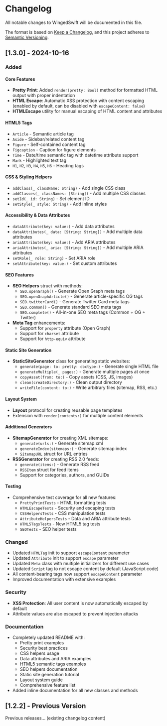 # Changelog

All notable changes to WingedSwift will be documented in this file.

The format is based on [Keep a Changelog](https://keepachangelog.com/en/1.0.0/),
and this project adheres to [Semantic Versioning](https://semver.org/spec/v2.0.0.html).

## [1.3.0] - 2024-10-16

### Added

#### Core Features
- **Pretty Print**: Added `render(pretty: Bool)` method for formatted HTML output with proper indentation
- **HTML Escape**: Automatic XSS protection with content escaping (enabled by default, can be disabled with `escapeContent: false`)
- **HTMLEscape** utility for manual escaping of HTML content and attributes

#### HTML5 Tags
- `Article` - Semantic article tag
- `Aside` - Sidebar/related content tag
- `Figure` - Self-contained content tag
- `Figcaption` - Caption for figure elements
- `Time` - Date/time semantic tag with datetime attribute support
- `Mark` - Highlighted text tag
- `H1`, `H2`, `H3`, `H4`, `H5`, `H6` - Heading tags

#### CSS & Styling Helpers
- `addClass(_ className: String)` - Add single CSS class
- `addClasses(_ classNames: [String])` - Add multiple CSS classes
- `setId(_ id: String)` - Set element ID
- `setStyle(_ style: String)` - Add inline styles

#### Accessibility & Data Attributes
- `dataAttribute(key: value:)` - Add data attributes
- `dataAttributes(_ data: [String: String])` - Add multiple data attributes
- `ariaAttribute(key: value:)` - Add ARIA attributes
- `ariaAttributes(_ aria: [String: String])` - Add multiple ARIA attributes
- `setRole(_ role: String)` - Set ARIA role
- `setAttribute(key: value:)` - Set custom attributes

#### SEO Features
- **SEO Helpers** struct with methods:
  - `SEO.openGraph()` - Generate Open Graph meta tags
  - `SEO.openGraphArticle()` - Generate article-specific OG tags
  - `SEO.twitterCard()` - Generate Twitter Card meta tags
  - `SEO.common()` - Generate standard SEO meta tags
  - `SEO.complete()` - All-in-one SEO meta tags (Common + OG + Twitter)
- **Meta Tag** enhancements:
  - Support for `property` attribute (Open Graph)
  - Support for `charset` attribute
  - Support for `http-equiv` attribute

#### Static Site Generation
- **StaticSiteGenerator** class for generating static websites:
  - `generate(page: to: pretty: doctype:)` - Generate single HTML file
  - `generateMultiple(_ pages:)` - Generate multiple pages at once
  - `copyAsset(from: to:)` - Copy assets (CSS, JS, images)
  - `clean(createDirectory:)` - Clean output directory
  - `writeFile(content: to:)` - Write arbitrary files (sitemap, RSS, etc.)

#### Layout System
- **Layout** protocol for creating reusable page templates
- Extension with `render(contents:)` for multiple content elements

#### Additional Generators
- **SitemapGenerator** for creating XML sitemaps:
  - `generate(urls:)` - Generate sitemap.xml
  - `generateIndex(sitemaps:)` - Generate sitemap index
  - `SitemapURL` struct for URL entries
- **RSSGenerator** for creating RSS 2.0 feeds:
  - `generate(items:)` - Generate RSS feed
  - `RSSItem` struct for feed items
  - Support for categories, authors, and GUIDs

#### Testing
- Comprehensive test coverage for all new features:
  - `PrettyPrintTests` - HTML formatting tests
  - `HTMLEscapeTests` - Security and escaping tests
  - `CSSHelpersTests` - CSS manipulation tests
  - `AttributeHelpersTests` - Data and ARIA attribute tests
  - `HTML5TagsTests` - New HTML5 tag tests
  - `SEOTests` - SEO helper tests

### Changed
- Updated `HTMLTag` init to support `escapeContent` parameter
- Updated `Attribute` init to support `escape` parameter
- Updated `Meta` class with multiple initializers for different use cases
- Updated `Script` tag to not escape content by default (JavaScript code)
- All content-bearing tags now support `escapeContent` parameter
- Improved documentation with extensive examples

### Security
- **XSS Protection**: All user content is now automatically escaped by default
- Attribute values are also escaped to prevent injection attacks

### Documentation
- Completely updated README with:
  - Pretty print examples
  - Security best practices
  - CSS helpers usage
  - Data attributes and ARIA examples
  - HTML5 semantic tags examples
  - SEO helpers documentation
  - Static site generation tutorial
  - Layout system guide
  - Comprehensive feature list
- Added inline documentation for all new classes and methods

## [1.2.2] - Previous Version

Previous releases... (existing changelog content)

